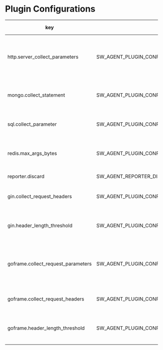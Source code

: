# Plugin Configurations

| key                                | environment key                                           | default value | description                                                    |
|------------------------------------|-----------------------------------------------------------|---------------|----------------------------------------------------------------|
| http.server_collect_parameters     | SW_AGENT_PLUGIN_CONFIG_HTTP_SERVER_COLLECT_PARAMETERS     | false         | Collect the parameters of the HTTP request on the server side. |
| mongo.collect_statement            | SW_AGENT_PLUGIN_CONFIG_MONGO_COLLECT_STATEMENT            | false         | Collect the statement of the MongoDB request.                  |
| sql.collect_parameter              | SW_AGENT_PLUGIN_CONFIG_SQL_COLLECT_PARAMETER              | false         | Collect the parameter of the SQL request.                      |
| redis.max_args_bytes               | SW_AGENT_PLUGIN_CONFIG_REDIS_MAX_ARGS_BYTES               | 1024          | Limit the bytes size of redis args request.                    |
| reporter.discard                   | SW_AGENT_REPORTER_DISCARD                                 | false         | Discard the reporter.                                          |
| gin.collect_request_headers        | SW_AGENT_PLUGIN_CONFIG_GIN_COLLECT_REQUEST_HEADERS        |               | Collect the http header of gin request.                        |
| gin.header_length_threshold        | SW_AGENT_PLUGIN_CONFIG_GIN_HEADER_LENGTH_THRESHOLD        | 2048          | Controlling the length limitation of all header values.        |
| goframe.collect_request_parameters | SW_AGENT_PLUGIN_CONFIG_GOFRAME_COLLECT_REQUEST_PARAMETERS | false         | Collect the parameters of the HTTP request on the server side. |
| goframe.collect_request_headers    | SW_AGENT_PLUGIN_CONFIG_GOFRAME_COLLECT_REQUEST_HEADERS    |               | Collect the http header of goframe request.                    |
| goframe.header_length_threshold    | SW_AGENT_PLUGIN_CONFIG_GOFRAME_HEADER_LENGTH_THRESHOLD    | 2048          | Controlling the length limitation of all header values.        |